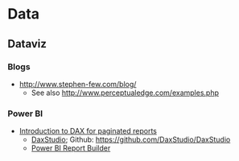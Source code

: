 # Data

## Dataviz

### Blogs

* <http://www.stephen-few.com/blog/>
  * See also <http://www.perceptualedge.com/examples.php>

### Power BI

* [Introduction to DAX for paginated reports](https://www.red-gate.com/simple-talk/databases/sql-server/bi-sql-server/introduction-to-dax-for-paginated-reports/)
  * [DaxStudio](https://daxstudio.org/); Github: <https://github.com/DaxStudio/DaxStudio>
  * [Power BI Report Builder](https://www.microsoft.com/en-us/download/details.aspx?id=58158)

